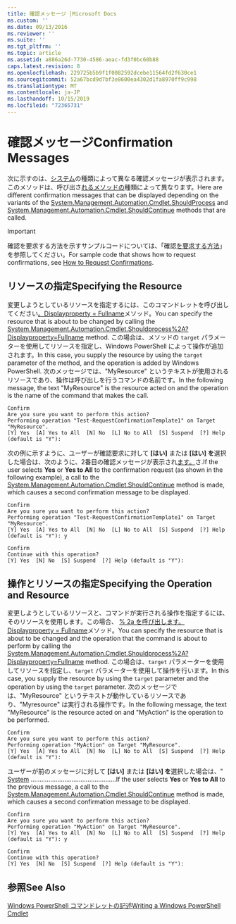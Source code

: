 ```yaml
---
title: 確認メッセージ |Microsoft Docs
ms.custom: ''
ms.date: 09/13/2016
ms.reviewer: ''
ms.suite: ''
ms.tgt_pltfrm: ''
ms.topic: article
ms.assetid: a886a26d-7730-4586-aeac-fd3f0bc60b88
caps.latest.revision: 8
ms.openlocfilehash: 229725b5b9f1f0082592dcebe11564fd2f630ce1
ms.sourcegitcommit: 52a67bcd9d7bf3e8600ea4302d1fa8970ff9c998
ms.translationtype: MT
ms.contentlocale: ja-JP
ms.lasthandoff: 10/15/2019
ms.locfileid: "72365731"
---
```

# <a name="confirmation-messages"></a><span data-ttu-id="7f622-102">確認メッセージ</span><span class="sxs-lookup"><span data-stu-id="7f622-102">Confirmation Messages</span></span>

<span data-ttu-id="7f622-103">次に示すのは、[システム](/dotnet/api/System.Management.Automation.Cmdlet.ShouldProcess)の種類によって異なる確認メッセージが表示されます。このメソッドは、呼び出さ[れるメソッドの](/dotnet/api/System.Management.Automation.Cmdlet.ShouldContinue)種類によって異なります。</span><span class="sxs-lookup"><span data-stu-id="7f622-103">Here are different confirmation messages that can be displayed depending on the variants of the [System.Management.Automation.Cmdlet.ShouldProcess](/dotnet/api/System.Management.Automation.Cmdlet.ShouldProcess) and [System.Management.Automation.Cmdlet.ShouldContinue](/dotnet/api/System.Management.Automation.Cmdlet.ShouldContinue) methods that are called.</span></span>

> [!IMPORTANT]
> <span data-ttu-id="7f622-104">確認を要求する方法を示すサンプルコードについては、「確認[を要求する方法](./how-to-request-confirmations.md)」を参照してください。</span><span class="sxs-lookup"><span data-stu-id="7f622-104">For sample code that shows how to request confirmations, see [How to Request Confirmations](./how-to-request-confirmations.md).</span></span>

## <a name="specifying-the-resource"></a><span data-ttu-id="7f622-105">リソースの指定</span><span class="sxs-lookup"><span data-stu-id="7f622-105">Specifying the Resource</span></span>

<span data-ttu-id="7f622-106">変更しようとしているリソースを指定するには、このコマンドレットを呼び出してください[。Displayproperty = Fullname](/dotnet/api/System.Management.Automation.Cmdlet.ShouldProcess?view=powershellsdk-1.1.0)メソッド。</span><span class="sxs-lookup"><span data-stu-id="7f622-106">You can specify the resource that is about to be changed by calling the [System.Management.Automation.Cmdlet.Shouldprocess%2A?Displayproperty=Fullname](/dotnet/api/System.Management.Automation.Cmdlet.ShouldProcess?view=powershellsdk-1.1.0) method.</span></span> <span data-ttu-id="7f622-107">この場合は、メソッドの `target` パラメーターを使用してリソースを指定し、Windows PowerShell によって操作が追加されます。</span><span class="sxs-lookup"><span data-stu-id="7f622-107">In this case, you supply the resource by using the `target` parameter of the method, and the operation is added by Windows PowerShell.</span></span> <span data-ttu-id="7f622-108">次のメッセージでは、"MyResource" というテキストが使用されるリソースであり、操作は呼び出しを行うコマンドの名前です。</span><span class="sxs-lookup"><span data-stu-id="7f622-108">In the following message, the text "MyResource" is the resource acted on and the operation is the name of the command that makes the call.</span></span>

```output
Confirm
Are you sure you want to perform this action?
Performing operation "Test-RequestConfirmationTemplate1" on Target "MyResource".
[Y] Yes  [A] Yes to All  [N] No  [L] No to All  [S] Suspend  [?] Help (default is "Y"):
```

<span data-ttu-id="7f622-109">次の例に示すように、ユーザーが確認要求に対して **[はい]** または **[はい] を**選択した場合は、次のように、2番目の確認メッセージが表示され[ます。](/dotnet/api/System.Management.Automation.Cmdlet.ShouldContinue)さ.</span><span class="sxs-lookup"><span data-stu-id="7f622-109">If the user selects **Yes** or **Yes to All** to the confirmation request (as shown in the following example), a call to the [System.Management.Automation.Cmdlet.ShouldContinue](/dotnet/api/System.Management.Automation.Cmdlet.ShouldContinue) method is made, which causes a second confirmation message to be displayed.</span></span>

```output
Confirm
Are you sure you want to perform this action?
Performing operation "Test-RequestConfirmationTemplate1" on Target "MyResource".
[Y] Yes  [A] Yes to All  [N] No  [L] No to All  [S] Suspend  [?] Help (default is "Y"): y

Confirm
Continue with this operation?
[Y] Yes  [N] No  [S] Suspend  [?] Help (default is "Y"):
```

## <a name="specifying-the-operation-and-resource"></a><span data-ttu-id="7f622-110">操作とリソースの指定</span><span class="sxs-lookup"><span data-stu-id="7f622-110">Specifying the Operation and Resource</span></span>

<span data-ttu-id="7f622-111">変更しようとしているリソースと、コマンドが実行される操作を指定するには、そのリソースを使用します。この場合、 [% 2a を呼び出します。Displayproperty = Fullname](/dotnet/api/System.Management.Automation.Cmdlet.ShouldProcess?view=powershellsdk-1.1.0)メソッド。</span><span class="sxs-lookup"><span data-stu-id="7f622-111">You can specify the resource that is about to be changed and the operation that the command is about to perform by calling the [System.Management.Automation.Cmdlet.Shouldprocess%2A?Displayproperty=Fullname](/dotnet/api/System.Management.Automation.Cmdlet.ShouldProcess?view=powershellsdk-1.1.0) method.</span></span> <span data-ttu-id="7f622-112">この場合は、`target` パラメーターを使用してリソースを指定し、`target` パラメーターを使用して操作を行います。</span><span class="sxs-lookup"><span data-stu-id="7f622-112">In this case, you supply the resource by using the `target` parameter and the operation by using the `target` parameter.</span></span> <span data-ttu-id="7f622-113">次のメッセージでは、"MyResource" というテキストが動作しているリソースであり、"Myresource" は実行される操作です。</span><span class="sxs-lookup"><span data-stu-id="7f622-113">In the following message, the text "MyResource" is the resource acted on and "MyAction" is the operation to be performed.</span></span>

```output
Confirm
Are you sure you want to perform this action?
Performing operation "MyAction" on Target "MyResource".
[Y] Yes  [A] Yes to All  [N] No  [L] No to All  [S] Suspend  [?] Help (default is "Y"):
```

<span data-ttu-id="7f622-114">ユーザーが前のメッセージに対して **[はい]** または **[はい] を**選択した場合は、" [System](/dotnet/api/System.Management.Automation.Cmdlet.ShouldContinue) ................................................</span><span class="sxs-lookup"><span data-stu-id="7f622-114">If the user selects **Yes** or **Yes to All** to the previous message, a call to the [System.Management.Automation.Cmdlet.ShouldContinue](/dotnet/api/System.Management.Automation.Cmdlet.ShouldContinue) method is made, which causes a second confirmation message to be displayed.</span></span>

```output
Confirm
Are you sure you want to perform this action?
Performing operation "MyAction" on Target "MyResource".
[Y] Yes  [A] Yes to All  [N] No  [L] No to All  [S] Suspend  [?] Help (default is "Y"): y

Confirm
Continue with this operation?
[Y] Yes  [N] No  [S] Suspend  [?] Help (default is "Y"):
```

## <a name="see-also"></a><span data-ttu-id="7f622-115">参照</span><span class="sxs-lookup"><span data-stu-id="7f622-115">See Also</span></span>

[<span data-ttu-id="7f622-116">Windows PowerShell コマンドレットの記述</span><span class="sxs-lookup"><span data-stu-id="7f622-116">Writing a Windows PowerShell Cmdlet</span></span>](./writing-a-windows-powershell-cmdlet.md)
